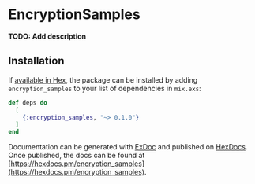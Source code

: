 # EncryptionSamples

**TODO: Add description**

## Installation

If [available in Hex](https://hex.pm/docs/publish), the package can be installed
by adding `encryption_samples` to your list of dependencies in `mix.exs`:

```elixir
def deps do
  [
    {:encryption_samples, "~> 0.1.0"}
  ]
end
```

Documentation can be generated with [ExDoc](https://github.com/elixir-lang/ex_doc)
and published on [HexDocs](https://hexdocs.pm). Once published, the docs can
be found at [https://hexdocs.pm/encryption_samples](https://hexdocs.pm/encryption_samples).

